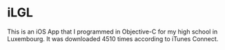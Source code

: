 # iLGL

This is an iOS App that I programmed in Objective-C for my high school in Luxembourg.
It was downloaded 4510 times according to iTunes Connect.
